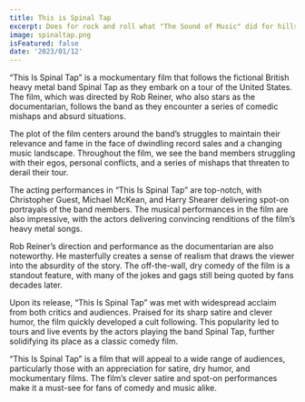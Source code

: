 ```yaml
---
title: This is Spinal Tap
excerpt: Does for rock and roll what "The Sound of Music" did for hills
image: spinaltap.png
isFeatured: false
date: '2023/01/12'
---
```


“This Is Spinal Tap” is a mockumentary film that follows the fictional British heavy metal band Spinal Tap as they embark on a tour of the United States. The film, which was directed by Rob Reiner, who also stars as the documentarian, follows the band as they encounter a series of comedic mishaps and absurd situations.

The plot of the film centers around the band’s struggles to maintain their relevance and fame in the face of dwindling record sales and a changing music landscape. Throughout the film, we see the band members struggling with their egos, personal conflicts, and a series of mishaps that threaten to derail their tour.

The acting performances in “This Is Spinal Tap” are top-notch, with Christopher Guest, Michael McKean, and Harry Shearer delivering spot-on portrayals of the band members. The musical performances in the film are also impressive, with the actors delivering convincing renditions of the film’s heavy metal songs.

Rob Reiner’s direction and performance as the documentarian are also noteworthy. He masterfully creates a sense of realism that draws the viewer into the absurdity of the story. The off-the-wall, dry comedy of the film is a standout feature, with many of the jokes and gags still being quoted by fans decades later.

Upon its release, “This Is Spinal Tap” was met with widespread acclaim from both critics and audiences. Praised for its sharp satire and clever humor, the film quickly developed a cult following. This popularity led to tours and live events by the actors playing the band Spinal Tap, further solidifying its place as a classic comedy film.

“This Is Spinal Tap” is a film that will appeal to a wide range of audiences, particularly those with an appreciation for satire, dry humor, and mockumentary films. The film’s clever satire and spot-on performances make it a must-see for fans of comedy and music alike.
